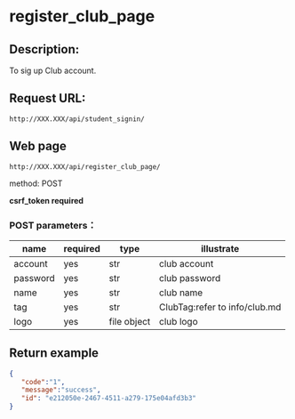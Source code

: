 # register_club_page

## Description:
 To sig up Club account.


## Request URL:
`http://XXX.XXX/api/student_signin/`

## Web page
`http://XXX.XXX/api/register_club_page/`

method: POST

**csrf_token required**

### POST parameters：
| name     | required | type        | illustrate                    |
|----------|----------|-------------|-------------------------------|
| account  | yes      | str         | club account                  |
| password | yes      | str         | club password                 |
| name     | yes      | str         | club name                     |
| tag      | yes      | str         | ClubTag:refer to info/club.md |
| logo     | yes      | file object | club logo                     |




## Return example
```json
{
   "code":"1",
   "message":"success",
   "id": "e212050e-2467-4511-a279-175e04afd3b3"
}
```